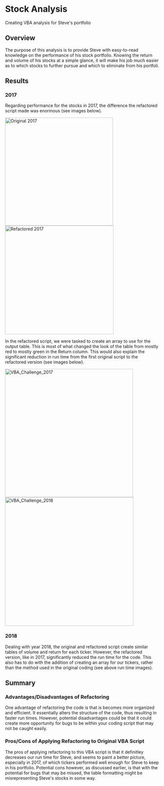 # Stock Analysis
Creating VBA analysis for Steve's portfolio

## Overview
The purpose of this analysis is to provide Steve with easy-to-read knowledge on the performance of his stock portfolio. Knowing the return and volume of his stocks at a simple glance, it will make his job much easier as to which stocks to further pursue and which to eliminate from his portfoli.

## Results
### 2017
Regarding performance for the stocks in 2017, the difference the refactored script made was enormous (see images below). 

<img width="352" alt="Original 2017" src="https://user-images.githubusercontent.com/85330159/123522400-406a6200-d67a-11eb-9856-bb4875e00a1f.png">

<img width="354" alt="Refactored 2017" src="https://user-images.githubusercontent.com/85330159/123522402-46f8d980-d67a-11eb-8600-5c01444c08ea.png">

In the refactored script, we were tasked to create an array to use for the output table. This is most of what changed the look of the table from mostly red to mostly green in the Return column. This would also explain the significant reduction in run time from the first original script to the refactored version (see images below).

<img width="418" alt="VBA_Challenge_2017" src="https://user-images.githubusercontent.com/85330159/123522496-d1413d80-d67a-11eb-8378-f1869e7b189e.png">

<img width="419" alt="VBA_Challenge_2018" src="https://user-images.githubusercontent.com/85330159/123522499-d605f180-d67a-11eb-99c6-b398fb0f395d.png">

### 2018
Dealing with year 2018, the original and refactored script create similar tables of volume and return for each ticker. However, the refactored version, like in 2017, significantly reduced the run time for the code. This also has to do with the addition of creating an array for our tickers, rather than the method used in the original coding (see above run time images). 

## Summary
### Advantages/Disadvantages of Refactoring
One advantage of refactoring the code is that is becomes more organized and efficient. It essentially alters the structure of the code, thus resulting in faster run times. However, potential disadvantages could be that it could create more opportunity for bugs to be within your coding script that may not be caught easily. 

### Pros/Cons of Applying Refactoring to Original VBA Script
The pros of applying refactoring to this VBA script is that it definitley decreases our run time for Steve, and seems to paint a better picture, especially in 2017, of which tickers performed well enough for Steve to keep in his portfolio. Potential cons however, as discussed earlier, is that with the potential for bugs that may be missed, the table formatting might be misrepresenting Steve's stocks in some way. 
